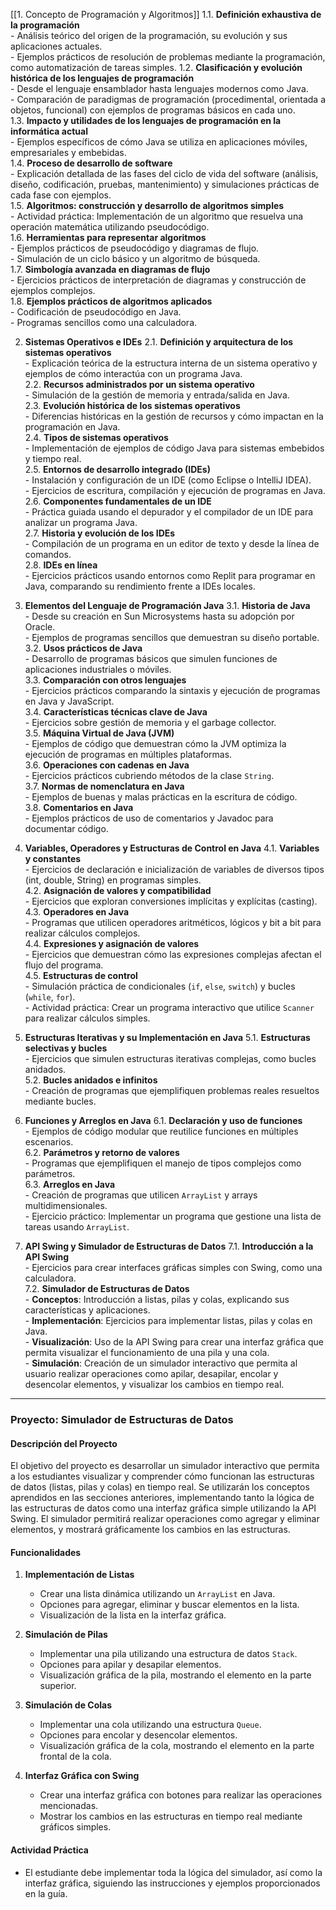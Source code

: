 [[1. Concepto de Programación y Algoritmos]]
   1.1. **Definición exhaustiva de la programación**  
        - Análisis teórico del origen de la programación, su evolución y sus aplicaciones actuales.  
        - Ejemplos prácticos de resolución de problemas mediante la programación, como automatización de tareas simples.
   1.2. **Clasificación y evolución histórica de los lenguajes de programación**  
        - Desde el lenguaje ensamblador hasta lenguajes modernos como Java.  
        - Comparación de paradigmas de programación (procedimental, orientada a objetos, funcional) con ejemplos de programas básicos en cada uno.  
   1.3. **Impacto y utilidades de los lenguajes de programación en la informática actual**  
        - Ejemplos específicos de cómo Java se utiliza en aplicaciones móviles, empresariales y embebidas.  
   1.4. **Proceso de desarrollo de software**  
        - Explicación detallada de las fases del ciclo de vida del software (análisis, diseño, codificación, pruebas, mantenimiento) y simulaciones prácticas de cada fase con ejemplos.  
   1.5. **Algoritmos: construcción y desarrollo de algoritmos simples**  
        - Actividad práctica: Implementación de un algoritmo que resuelva una operación matemática utilizando pseudocódigo.  
   1.6. **Herramientas para representar algoritmos**  
        - Ejemplos prácticos de pseudocódigo y diagramas de flujo.  
        - Simulación de un ciclo básico y un algoritmo de búsqueda.  
   1.7. **Simbología avanzada en diagramas de flujo**  
        - Ejercicios prácticos de interpretación de diagramas y construcción de ejemplos complejos.  
   1.8. **Ejemplos prácticos de algoritmos aplicados**  
        - Codificación de pseudocódigo en Java.  
        - Programas sencillos como una calculadora.

2. **Sistemas Operativos e IDEs**
   2.1. **Definición y arquitectura de los sistemas operativos**  
        - Explicación teórica de la estructura interna de un sistema operativo y ejemplos de cómo interactúa con un programa Java.  
   2.2. **Recursos administrados por un sistema operativo**  
        - Simulación de la gestión de memoria y entrada/salida en Java.  
   2.3. **Evolución histórica de los sistemas operativos**  
        - Diferencias históricas en la gestión de recursos y cómo impactan en la programación en Java.  
   2.4. **Tipos de sistemas operativos**  
        - Implementación de ejemplos de código Java para sistemas embebidos y tiempo real.  
   2.5. **Entornos de desarrollo integrado (IDEs)**  
        - Instalación y configuración de un IDE (como Eclipse o IntelliJ IDEA).  
        - Ejercicios de escritura, compilación y ejecución de programas en Java.  
   2.6. **Componentes fundamentales de un IDE**  
        - Práctica guiada usando el depurador y el compilador de un IDE para analizar un programa Java.  
   2.7. **Historia y evolución de los IDEs**  
        - Compilación de un programa en un editor de texto y desde la línea de comandos.  
   2.8. **IDEs en línea**  
        - Ejercicios prácticos usando entornos como Replit para programar en Java, comparando su rendimiento frente a IDEs locales.

3. **Elementos del Lenguaje de Programación Java**
   3.1. **Historia de Java**  
        - Desde su creación en Sun Microsystems hasta su adopción por Oracle.  
        - Ejemplos de programas sencillos que demuestran su diseño portable.  
   3.2. **Usos prácticos de Java**  
        - Desarrollo de programas básicos que simulen funciones de aplicaciones industriales o móviles.  
   3.3. **Comparación con otros lenguajes**  
        - Ejercicios prácticos comparando la sintaxis y ejecución de programas en Java y JavaScript.  
   3.4. **Características técnicas clave de Java**  
        - Ejercicios sobre gestión de memoria y el garbage collector.  
   3.5. **Máquina Virtual de Java (JVM)**  
        - Ejemplos de código que demuestran cómo la JVM optimiza la ejecución de programas en múltiples plataformas.  
   3.6. **Operaciones con cadenas en Java**  
        - Ejercicios prácticos cubriendo métodos de la clase `String`.  
   3.7. **Normas de nomenclatura en Java**  
        - Ejemplos de buenas y malas prácticas en la escritura de código.  
   3.8. **Comentarios en Java**  
        - Ejemplos prácticos de uso de comentarios y Javadoc para documentar código.

4. **Variables, Operadores y Estructuras de Control en Java**
   4.1. **Variables y constantes**  
        - Ejercicios de declaración e inicialización de variables de diversos tipos (int, double, String) en programas simples.  
   4.2. **Asignación de valores y compatibilidad**  
        - Ejercicios que exploran conversiones implícitas y explícitas (casting).  
   4.3. **Operadores en Java**  
        - Programas que utilicen operadores aritméticos, lógicos y bit a bit para realizar cálculos complejos.  
   4.4. **Expresiones y asignación de valores**  
        - Ejercicios que demuestran cómo las expresiones complejas afectan el flujo del programa.  
   4.5. **Estructuras de control**  
        - Simulación práctica de condicionales (`if`, `else`, `switch`) y bucles (`while`, `for`).  
        - Actividad práctica: Crear un programa interactivo que utilice `Scanner` para realizar cálculos simples.

5. **Estructuras Iterativas y su Implementación en Java**
   5.1. **Estructuras selectivas y bucles**  
        - Ejercicios que simulen estructuras iterativas complejas, como bucles anidados.  
   5.2. **Bucles anidados e infinitos**  
        - Creación de programas que ejemplifiquen problemas reales resueltos mediante bucles.

6. **Funciones y Arreglos en Java**
   6.1. **Declaración y uso de funciones**  
        - Ejemplos de código modular que reutilice funciones en múltiples escenarios.  
   6.2. **Parámetros y retorno de valores**  
        - Programas que ejemplifiquen el manejo de tipos complejos como parámetros.  
   6.3. **Arreglos en Java**  
        - Creación de programas que utilicen `ArrayList` y arrays multidimensionales.  
        - Ejercicio práctico: Implementar un programa que gestione una lista de tareas usando `ArrayList`.

7. **API Swing y Simulador de Estructuras de Datos**
   7.1. **Introducción a la API Swing**  
        - Ejercicios para crear interfaces gráficas simples con Swing, como una calculadora.  
   7.2. **Simulador de Estructuras de Datos**  
        - **Conceptos**: Introducción a listas, pilas y colas, explicando sus características y aplicaciones.  
        - **Implementación**: Ejercicios para implementar listas, pilas y colas en Java.  
        - **Visualización**: Uso de la API Swing para crear una interfaz gráfica que permita visualizar el funcionamiento de una pila y una cola.  
        - **Simulación**: Creación de un simulador interactivo que permita al usuario realizar operaciones como apilar, desapilar, encolar y desencolar elementos, y visualizar los cambios en tiempo real.
   
---

### Proyecto: Simulador de Estructuras de Datos

#### Descripción del Proyecto
El objetivo del proyecto es desarrollar un simulador interactivo que permita a los estudiantes visualizar y comprender cómo funcionan las estructuras de datos (listas, pilas y colas) en tiempo real. Se utilizarán los conceptos aprendidos en las secciones anteriores, implementando tanto la lógica de las estructuras de datos como una interfaz gráfica simple utilizando la API Swing. El simulador permitirá realizar operaciones como agregar y eliminar elementos, y mostrará gráficamente los cambios en las estructuras.

#### Funcionalidades
1. **Implementación de Listas**  
   - Crear una lista dinámica utilizando un `ArrayList` en Java.  
   - Opciones para agregar, eliminar y buscar elementos en la lista.  
   - Visualización de la lista en la interfaz gráfica.

2. **Simulación de Pilas**  
   - Implementar una pila utilizando una estructura de datos `Stack`.  
   - Opciones para apilar y desapilar elementos.  
   - Visualización gráfica de la pila, mostrando el elemento en la parte superior.

3. **Simulación de Colas**  
   - Implementar una cola utilizando una estructura `Queue`.  
   - Opciones para encolar y desencolar elementos.  
   - Visualización gráfica de la cola, mostrando el elemento en la parte frontal de la cola.

4. **Interfaz Gráfica con Swing**  
   - Crear una interfaz gráfica con botones para realizar las operaciones mencionadas.  
   - Mostrar los cambios en las estructuras en tiempo real mediante gráficos simples.

#### Actividad Práctica
- El estudiante debe implementar toda la lógica del simulador, así como la interfaz gráfica, siguiendo las instrucciones y ejemplos proporcionados en la guía.